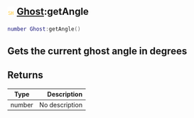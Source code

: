 ## ![shared](.gitbook/assets/shared.png) [Ghost](./home/Ghost):getAngle

```lua
number Ghost:getAngle()
```

Gets the current ghost angle in degrees
------
## Returns

| Type   | Description |
| ------ | ----------: |
| number | No description |

